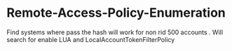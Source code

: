 # Remote-Access-Policy-Enumeration
Find systems where pass the hash will work for non rid 500 accounts . Will search for enable LUA and LocalAccountTokenFilterPolicy
